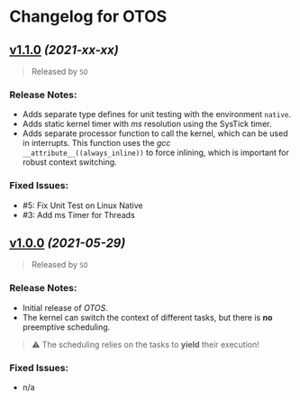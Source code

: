 # Changelog for OTOS
## [v1.1.0](https://github.com/knuffel-v2/OTOS/releases/tag/v1.1.0) *(2021-xx-xx)*

>Released by `SO`

### Release Notes:
- Adds separate type defines for unit testing with the environment `native`.
- Adds static kernel timer with *ms* resolution using the SysTick timer.
- Adds separate processor function to call the kernel, which can be used in interrupts. This function uses the *gcc* `__attribute__((always_inline))` to force inlining, which is important for robust context switching.

### Fixed Issues:

- #5: Fix Unit Test on Linux Native
- #3: Add ms Timer for Threads


## [v1.0.0](https://github.com/knuffel-v2/OTOS/releases/tag/v1.0.0) *(2021-05-29)*

>Released by `SO`

### Release Notes:
- Initial release of *OTOS*.
- The kernel can switch the context of different tasks, but there is **no** preemptive scheduling.

> :warning: The scheduling relies on the tasks to **yield** their execution!

### Fixed Issues:

- n/a
